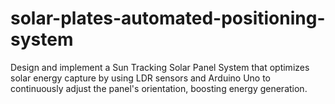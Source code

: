 # solar-plates-automated-positioning-system
Design and implement a Sun Tracking Solar Panel System that optimizes solar energy capture by using LDR sensors and Arduino Uno to continuously adjust the panel's orientation, boosting energy generation. 

